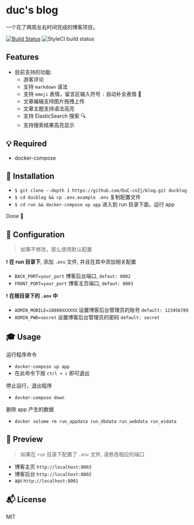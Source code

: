 # duc's blog

一个花了两周左右时间完成的博客项目。

[![Build Status](https://travis-ci.org/DuC-cnZj/blog.svg?branch=master)](https://travis-ci.org/DuC-cnZj/blog)
![StyleCI build status](https://github.styleci.io/repos/152713623/shield) 

## Features

- 目前支持的功能:
    - 游客评论
    - 支持 `markdown` 语法
    - 支持 `emoji` 表情，留言区输入符号 `:` 自动补全表情 🍭
    - 文章编辑支持图片拖拽上传
    - 文章主题支持语法高亮
    - 支持 ElasticSearch 搜索 🔍
    - 支持搜索结果高亮显示


## 💡 Required

- docker-compose


## 🚀 Installation

- `$ git clone --depth 1 https://github.com/DuC-cnZj/blog.git ducblog`
- `$ cd ducblog && cp .env.example .env` 复制配置文件
- `$ cd run && docker-compose up app` 进入到 run 目录下面，运行 app

Done 🐳


## 🔧  Configuration

> 如果不修改，那么使用默认配置

❗️ __在 run 目录下__, 添加 `.env` 文件, 并且在其中添加相关配置
- `BACK_PORT=your_port` 博客后台端口,  `defaut: 8002`
- `FRONT_PORT=your_port` 博客主页端口, `defaut: 8003`

❗️ __在根目录下的 `.env` 中__
- `ADMIN_MOBILE=18888XXXXXX` 设置博客后台管理员的账号 `default: 123456789`
- `ADMIN_PWD=secret` 设置博客后台管理员的密码 `default: secret`


## 🎓 Usage

运行程序命令
- `docker-compose up app`
- 在此命令下按 `ctrl + c` 即可退出


停止运行，退出程序
- `docker-compose down`

删除 app 产生的数据
- `docker volume rm run_appdata run_dbdata run_webdata run_esdata`


## 👀 Preview

> 如果在 `run` 目录下配置了 `.env` 文件, 请修改相应的端口

- 博客主页 `http://localhost:8003`
- 博客后台 `http://localhost:8002`
- api `http://localhost:8001`


## 📬 License

MIT
